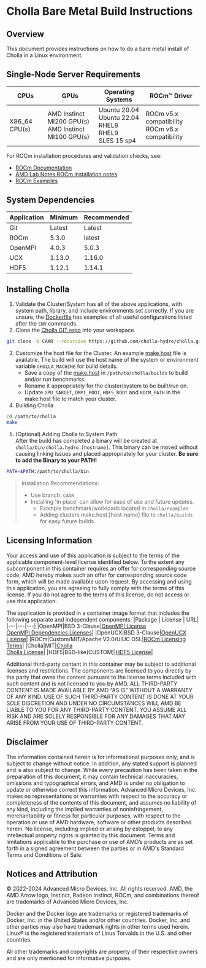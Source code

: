 # Cholla Bare Metal Build Instructions 

## Overview
This document provides instructions on how to do a bare metal install of Cholla in a Linux environment. 

## Single-Node Server Requirements
| CPUs | GPUs | Operating Systems | ROCm™ Driver |
| ---- | ---- | ----------------- | ------------ |
| X86_64 CPU(s) | AMD Instinct MI200 GPU(s) <br>  AMD Instinct MI100 GPU(s) | Ubuntu 20.04 <br> Ubuntu 22.04 <BR> RHEL8 <br> RHEL9 <br> SLES 15 sp4 | ROCm v5.x compatibility <br> ROCm v6.x compatibility |

For ROCm installation procedures and validation checks, see:
* [ROCm Documentation](https://rocm.docs.amd.com)
* [AMD Lab Notes ROCm installation notes](https://github.com/amd/amd-lab-notes/tree/release/rocm-installation).
* [ROCm Examples](https://github.com/amd/rocm-examples)

## System Dependencies
|Application|Minimum|Recommended|
|---|---|---|
|Git|Latest|Latest|
|ROCm|5.3.0|latest|
|OpenMPI|4.0.3|5.0.3|
|UCX|1.13.0|1.16.0|
|HDF5|1.12.1|1.14.1|

## Installing Cholla

1. Validate the Cluster/System has all of the above applications, with system path, library, and include environments set correctly. If you are unsure, the [Dockerfile](/cholla/docker/Dockerfile) has examples of all useful configurations listed after the `ENV` commands. 
2. Clone the [Cholla GIT repo](https://github.com/cholla-hydro/cholla.git) into your workspace. 
```bash
git clone -b CAAR --recursive https://github.com/cholla-hydro/cholla.git
```
3. Customize the host file for the Cluster. An example [make.host](/cholla/docker/make.host.cholla-container) file is available. The build will use the host name of the system or environment variable `CHOLLA_MACHINE` for build details. 
    - Save a copy of the [make.host](/cholla/docker/make.host.cholla-container) in `/path/to/cholla/builds` to build and/or run benchmarks. 
    - Rename it appropriately for the cluster/system to be built/run on. 
    - Update `GPU_TARGET`, `OMPI_ROOT`, `HDF5_ROOT` and `ROCM_PATH` in the make.host file to match your cluster. 
4. Building Cholla
```bash
cd /path/to/cholla
make
```
5. (Optional) Adding Cholla to System Path  
After the build has completed a binary will be created at `cholla/bin/cholla.hydro.[hostname]`. 
This binary can be moved without causing linking issues and placed appropriately for your cluster.
**Be sure to add the Binary to your PATH!**
```bash
PATH=$PATH:/path/to/cholla/bin
```
> Installation Recommendations:
> - Use branch: `CAAR` 
> - Installing 'in place' can allow for ease of use and future updates. 
>   - Example benchmark/workloads located in `cholla/examples` 
>   - Adding clusters make.host.[host-name] file to `cholla/builds` for easy future builds. 

## Licensing Information
Your access and use of this application is subject to the terms of the applicable component-level license identified below. To the extent any subcomponent in this container requires an offer for corresponding source code, AMD hereby makes such an offer for corresponding source code form, which will be made available upon request. By accessing and using this application, you are agreeing to fully comply with the terms of this license. If you do not agree to the terms of this license, do not access or use this application.

The application is provided in a container image format that includes the following separate and independent components:
|Package | License | URL|
|---|---|---|
|OpenMPI|BSD 3-Clause|[OpenMPI License](https://www-lb.open-mpi.org/community/license.php)<br /> [OpenMPI Dependencies Licenses](https://docs.open-mpi.org/en/v5.0.x/license/index.html)|
|OpenUCX|BSD 3-Clause|[OpenUCX License](https://openucx.org/license/)|
|ROCm|Custom/MIT/Apache V2.0/UIUC OSL|[ROCm Licensing Terms](https://rocm.docs.amd.com/en/latest/release/licensing.html)|
|Cholla|MIT|[Cholla](https://github.com/cholla-hydro/cholla)<br >[Cholla License](https://github.com/cholla-hydro/cholla/blob/main/LICENSE.txt)|
|HDF5|BSD-like(CUSTOM)|[HDF5 License](https://github.com/HDFGroup/hdf5/blob/develop/COPYING)|

Additional third-party content in this container may be subject to additional licenses and restrictions. The components are licensed to you directly by the party that owns the content pursuant to the license terms included with such content and is not licensed to you by AMD. ALL THIRD-PARTY CONTENT IS MADE AVAILABLE BY AMD “AS IS” WITHOUT A WARRANTY OF ANY KIND. USE OF SUCH THIRD-PARTY CONTENT IS DONE AT YOUR SOLE DISCRETION AND UNDER NO CIRCUMSTANCES WILL AMD BE LIABLE TO YOU FOR ANY THIRD-PARTY CONTENT. YOU ASSUME ALL RISK AND ARE SOLELY RESPONSIBLE FOR ANY DAMAGES THAT MAY ARISE FROM YOUR USE OF THIRD-PARTY CONTENT.

## Disclaimer
The information contained herein is for informational purposes only, and is subject to change without notice. In addition, any stated support is planned and is also subject to change. While every precaution has been taken in the preparation of this document, it may contain technical inaccuracies, omissions and typographical errors, and AMD is under no obligation to update or otherwise correct this information. Advanced Micro Devices, Inc. makes no representations or warranties with respect to the accuracy or completeness of the contents of this document, and assumes no liability of any kind, including the implied warranties of noninfringement, merchantability or fitness for particular purposes, with respect to the operation or use of AMD hardware, software or other products described herein. No license, including implied or arising by estoppel, to any intellectual property rights is granted by this document. Terms and limitations applicable to the purchase or use of AMD’s products are as set forth in a signed agreement between the parties or in AMD's Standard Terms and Conditions of Sale.

## Notices and Attribution
© 2022-2024 Advanced Micro Devices, Inc. All rights reserved. AMD, the AMD Arrow logo, Instinct, Radeon Instinct, ROCm, and combinations thereof are trademarks of Advanced Micro Devices, Inc.

Docker and the Docker logo are trademarks or registered trademarks of Docker, Inc. in the United States and/or other countries. Docker, Inc. and other parties may also have trademark rights in other terms used herein. Linux® is the registered trademark of Linus Torvalds in the U.S. and other countries.

All other trademarks and copyrights are property of their respective owners and are only mentioned for informative purposes.
